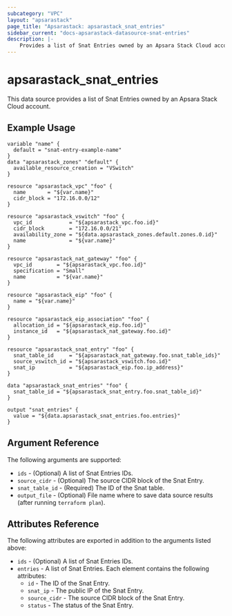 ```yaml
---
subcategory: "VPC"
layout: "apsarastack"
page_title: "Apsarastack: apsarastack_snat_entries"
sidebar_current: "docs-apsarastack-datasource-snat-entries"
description: |-
    Provides a list of Snat Entries owned by an Apsara Stack Cloud account.
---
```


# apsarastack\_snat\_entries

This data source provides a list of Snat Entries owned by an Apsara Stack Cloud account.

## Example Usage

```
variable "name" {
  default = "snat-entry-example-name"
}
data "apsarastack_zones" "default" {
  available_resource_creation = "VSwitch"
}

resource "apsarastack_vpc" "foo" {
  name       = "${var.name}"
  cidr_block = "172.16.0.0/12"
}

resource "apsarastack_vswitch" "foo" {
  vpc_id            = "${apsarastack_vpc.foo.id}"
  cidr_block        = "172.16.0.0/21"
  availability_zone = "${data.apsarastack_zones.default.zones.0.id}"
  name              = "${var.name}"
}

resource "apsarastack_nat_gateway" "foo" {
  vpc_id        = "${apsarastack_vpc.foo.id}"
  specification = "Small"
  name          = "${var.name}"
}

resource "apsarastack_eip" "foo" {
  name = "${var.name}"
}

resource "apsarastack_eip_association" "foo" {
  allocation_id = "${apsarastack_eip.foo.id}"
  instance_id   = "${apsarastack_nat_gateway.foo.id}"
}

resource "apsarastack_snat_entry" "foo" {
  snat_table_id     = "${apsarastack_nat_gateway.foo.snat_table_ids}"
  source_vswitch_id = "${apsarastack_vswitch.foo.id}"
  snat_ip           = "${apsarastack_eip.foo.ip_address}"
}

data "apsarastack_snat_entries" "foo" {
  snat_table_id = "${apsarastack_snat_entry.foo.snat_table_id}"
}

output "snat_entries" {
  value = "${data.apsarastack_snat_entries.foo.entries}"
}

```

## Argument Reference

The following arguments are supported:

* `ids` - (Optional) A list of Snat Entries IDs.
* `source_cidr` - (Optional) The source CIDR block of the Snat Entry.
* `snat_table_id` - (Required) The ID of the Snat table.
* `output_file` - (Optional) File name where to save data source results (after running `terraform plan`).

## Attributes Reference

The following attributes are exported in addition to the arguments listed above:

* `ids` - (Optional) A list of Snat Entries IDs.
* `entries` - A list of Snat Entries. Each element contains the following attributes:
  * `id` - The ID of the Snat Entry.
  * `snat_ip` - The public IP of the Snat Entry.
  * `source_cidr` - The source CIDR block of the Snat Entry.
  * `status` - The status of the Snat Entry.

